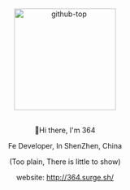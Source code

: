 <div align="center">
  <br>
  <br>
  <img src="https://s1.ax1x.com/2020/08/19/dQhPmT.jpg" alt="github-top" title="github-top" width="200px">
  <br>
  <br>
  <p>👋Hi there, I'm 364</p>
  <p>Fe Developer, In ShenZhen, China</p>

  <p>(Too plain, There is little to show)<br>

  website: http://364.surge.sh/</p>
</div>
